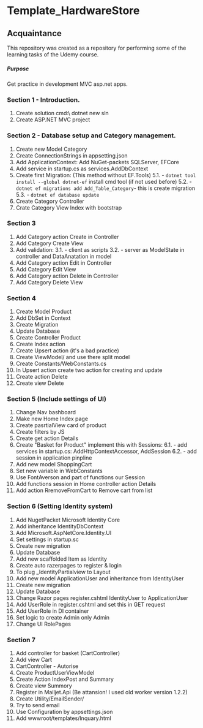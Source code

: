 # Template_HardwareStore

## Acquaintance
This repository was created as a repository for performing some of the learning tasks of the Udemy course.

##### Purpose
Get practice in development MVC asp.net apps.

### Section 1 - Introduction.
1. Create solution cmd:\ dotnet new sln
2. Create ASP.NET MVC project

### Section 2 - Database setup and Category management.

1. Create new Model Category
2. Create ConnectionStrings in appsetting.json
3. Add ApplicationContext: Add NuGet-packets SQLServer, EFCore
4. Add service in startup.cs as services.AddDbContext
5. Create first Migration: (This method without EF.Tools)
5.1. - `dotnet tool install --global dotnet-ef` install cmd tool (if not used before)
5.2. - `dotnet ef migrations add Add_Table_Category`- this is create migration
5.3. - `dotnet ef database update`
6. Create Category Controller
7. Crate Category View Index with bootstrap

### Section 3

1. Add Category action Create in Controller
2. Add Category Create View
3. Add validation:
3.1. - client as scripts
3.2. - server as ModelState in controller and DataAnatation in model
4. Add Category action Edit in Controller
5. Add Category Edit View
6. Add Category action Delete in Controller
7. Add Category Delete View
	
### Section 4

1. Create Model Product
2. Add DbSet in Context
3. Create Migration
4. Update Database
5. Create Controller Product
6. Create Index action
7. Create Upsert action (it's a bad practice)
8. Create ViewModel/ and use there split model
9. Create Constants/WebConstants.cs
10. In Upsert action create two action for creating and update
11. Create action Delete
12. Create view Delete

### Section 5 (Include settings of UI)
		
1. Change Nav bashboard
2. Make new Home Index page
3. Create pasrtialView card of product
4. Create filters by JS
5. Create get action Details   
6. Create "Basket for Product" implement this with Sessions:
6.1. - add services in startup.cs: AddHttpContextAccessor, AddSession
6.2. - add session in application pinpline
7. Add new model ShoppingCart
8. Set new variable in WebConstants
9. Use FontAverson and part of functions our Session
10. Add functions session in Home controller action Details
11. Add action RremoveFromCart to Remove cart from list

### Section 6 (Setting Identity system)
		
1. Add NugetPacket Microsoft Identity Core
2. Add inheritance IdentityDbContext
3. Add Microsoft.AspNetCore.Identity.UI   
4. Set settings in startup.sc
5. Create new migration
6. Update Database
7. Add new scaffolded Item as Identity 
8. Create auto razerpages to register & login
9. To plug _IdentityPartialview to Layout
10. Add new model ApplicationUser and inheritance from IdentityUser
11. Create new migration
12. Update Database
13. Change Razor pages register.cshtml IdentityUser to ApplicationUser
14. Add UserRole in register.cshtml and set this in GET request
15. Add UserRole in DI container
16. Set logic to create Admin only Admin
17. Change UI RolePages

### Section 7 

1. Add controller for basket (CartController)
2. Add view Cart
3. CartController - Autorise
4. Create ProductUserViewModel
5. Create Action IndexPost and Summary
6. Create view Summory
7. Register in Mailjet.Api (Be attansion! I used old worker version 1.2.2)
8. Create Utility/EmailSender/
9. Try to send email
10. Use Configuration by appsettings.json
11. Add wwwroot/templates/Inquary.html